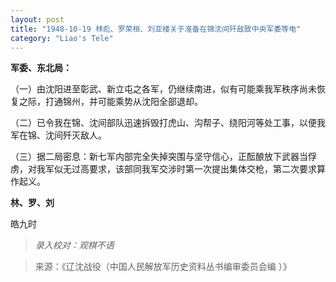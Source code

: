 ```yaml
---
layout: post
title: "1948-10-19 林彪、罗荣桓、刘亚楼关于准备在锦沈间歼敌致中央军委等电"
category: "Liao's Tele"
---
```

**军委、东北局：**

（一）由沈阳进至彰武、新立屯之各军，仍继续南进，似有可能乘我军秩序尚未恢复之际，打通锦州，并可能乘势从沈阳全部退却。

（二）已令我在锦、沈间部队迅速拆毁打虎山、沟帮子、绕阳河等处工事，以便我军在锦、沈间歼灭敌人。

（三）据二局密息：新七军内部完全失掉突围与坚守信心，正酝酿放下武器当俘虏，对我军似无过高要求，该部同我军交涉时第一次提出集体交枪，第二次要求算作起义。

**林、罗、刘**

皓九时



> *录入校对：观棋不语*

> 来源：《辽沈战役（中国人民解放军历史资料丛书编审委员会编 ）》
